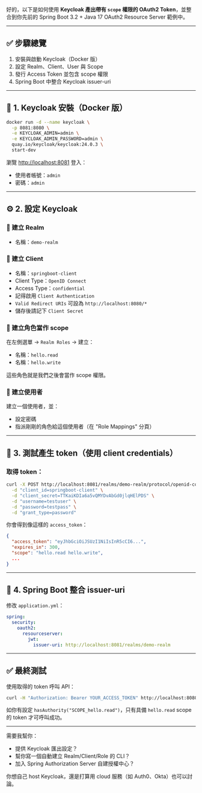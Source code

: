 好的，以下是如何使用 **Keycloak 產出帶有 `scope` 權限的 OAuth2 Token**，並整合到你先前的 Spring Boot 3.2 + Java 17 OAuth2 Resource Server 範例中。

---

## ✅ 步驟總覽

1. 安裝與啟動 Keycloak（Docker 版）
2. 設定 Realm、Client、User 與 Scope
3. 發行 Access Token 並包含 scope 權限
4. Spring Boot 中整合 Keycloak issuer-uri

---

## 🐳 1. Keycloak 安裝（Docker 版）

```bash
docker run -d --name keycloak \
  -p 8081:8080 \
  -e KEYCLOAK_ADMIN=admin \
  -e KEYCLOAK_ADMIN_PASSWORD=admin \
  quay.io/keycloak/keycloak:24.0.3 \
  start-dev
```

瀏覽 [http://localhost:8081](http://localhost:8081) 登入：

* 使用者帳號：`admin`
* 密碼：`admin`

---

## ⚙️ 2. 設定 Keycloak

### 🔸 建立 Realm

* 名稱：`demo-realm`

### 🔸 建立 Client

* 名稱：`springboot-client`
* Client Type：`OpenID Connect`
* Access Type：`confidential`
* 記得啟用 `Client Authentication`
* `Valid Redirect URIs` 可設為 `http://localhost:8080/*`
* 儲存後請記下 `Client Secret`

### 🔸 建立角色當作 scope

在左側選單 → `Realm Roles` → 建立：

* 名稱：`hello.read`
* 名稱：`hello.write`

這些角色就是我們之後會當作 scope 權限。

### 🔸 建立使用者

建立一個使用者，並：

* 設定密碼
* 指派剛剛的角色給這個使用者（在 "Role Mappings" 分頁）

---

## 🔐 3. 測試產生 token（使用 client credentials）

### 取得 token：

```bash
curl -X POST http://localhost:8081/realms/demo-realm/protocol/openid-connect/token \
  -d "client_id=springboot-client" \
  -d "client_secret=TTKaiKDIa6a5vQMYDvAbGd0jlqHElPDS" \
  -d "username=testuser" \
  -d "password=testpass" \
  -d "grant_type=password"
```

你會得到像這樣的 `access_token`：

```json
{
  "access_token": "eyJhbGciOiJSUzI1NiIsInR5cCI6...",
  "expires_in": 300,
  "scope": "hello.read hello.write",
  ...
}
```

---

## 🧩 4. Spring Boot 整合 issuer-uri

修改 `application.yml`：

```yaml
spring:
  security:
    oauth2:
      resourceserver:
        jwt:
          issuer-uri: http://localhost:8081/realms/demo-realm
```

---

## ✅ 最終測試

使用取得的 token 呼叫 API：

```bash
curl -H "Authorization: Bearer YOUR_ACCESS_TOKEN" http://localhost:8080/api/hello
```

如你有設定 `hasAuthority("SCOPE_hello.read")`，只有具備 `hello.read` scope 的 token 才可呼叫成功。

---

需要我幫你：

* 提供 Keycloak 匯出設定？
* 幫你寫一個自動建立 Realm/Client/Role 的 CLI？
* 加入 Spring Authorization Server 自建授權中心？

你想自己 host Keycloak，還是打算用 cloud 服務（如 Auth0、Okta）也可以討論。
